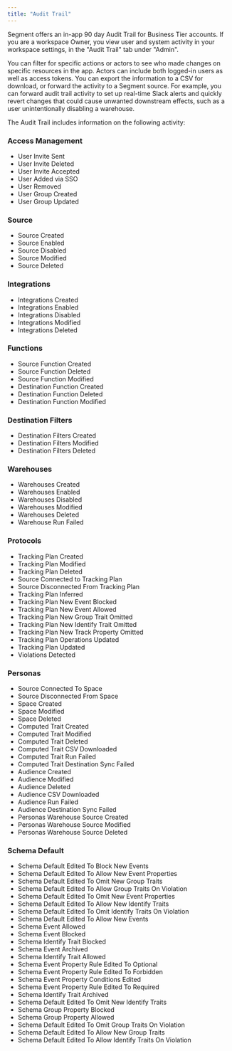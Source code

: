 ```yaml
---
title: "Audit Trail"
---
```


Segment offers an in-app 90 day Audit Trail for Business Tier accounts. If you are a workspace Owner, you view user and system activity in your workspace settings, in the "Audit Trail" tab under "Admin".

You can filter for specific actions or actors to see who made changes on specific resources in the app. Actors can include both logged-in users as well as access tokens. You can export the information to a CSV for download, or forward the activity to a Segment source. For example, you can forward audit trail activity to set up real-time Slack alerts and quickly revert changes that could cause unwanted downstream effects, such as a user unintentionally disabling a warehouse.

The Audit Trail includes information on the following activity:
### Access Management
*   User Invite Sent
*   User Invite Deleted
*   User Invite Accepted
*   User Added via SSO
*   User Removed
*   User Group Created
*   User Group Updated

### Source
*   Source Created
*   Source Enabled
*   Source Disabled
*   Source Modified
*   Source Deleted

### Integrations
*   Integrations Created
*   Integrations Enabled
*   Integrations Disabled
*   Integrations Modified
*   Integrations Deleted

### Functions
*   Source Function Created
*   Source Function Deleted
*   Source Function Modified
*   Destination Function Created
*   Destination Function Deleted
*   Destination Function Modified

### Destination Filters
*   Destination Filters Created
*   Destination Filters Modified
*   Destination Filters Deleted

### Warehouses
*   Warehouses Created
*   Warehouses Enabled
*   Warehouses Disabled
*   Warehouses Modified
*   Warehouses Deleted
*   Warehouse Run Failed

### Protocols
*   Tracking Plan Created
*   Tracking Plan Modified
*   Tracking Plan Deleted
*   Source Connected to Tracking Plan
*   Source Disconnected From Tracking Plan
*   Tracking Plan Inferred
*   Tracking Plan New Event Blocked
*   Tracking Plan New Event Allowed
*   Tracking Plan New Group Trait Omitted
*   Tracking Plan New Identify Trait Omitted
*   Tracking Plan New Track Property Omitted
*   Tracking Plan Operations Updated
*   Tracking Plan Updated
*   Violations Detected

### Personas
*   Source Connected To Space
*   Source Disconnected From Space
*   Space Created
*   Space Modified
*   Space Deleted
*   Computed Trait Created
*   Computed Trait Modified
*   Computed Trait Deleted
*   Computed Trait CSV Downloaded
*   Computed Trait Run Failed
*   Computed Trait Destination Sync Failed
*   Audience Created
*   Audience Modified
*   Audience Deleted
*   Audience CSV Downloaded
*   Audience Run Failed
*   Audience Destination Sync Failed
*   Personas Warehouse Source Created
*   Personas Warehouse Source Modified
*   Personas Warehouse Source Deleted

### Schema Default
*   Schema Default Edited To Block New Events
*   Schema Default Edited To Allow New Event Properties
*   Schema Default Edited To Omit New Group Traits
*   Schema Default Edited To Allow Group Traits On Violation
*   Schema Default Edited To Omit New Event Properties
*   Schema Default Edited To Allow New Identify Traits
*   Schema Default Edited To Omit Identify Traits On Violation
*   Schema Default Edited To Allow New Events
*   Schema Event Allowed
*   Schema Event Blocked
*   Schema Identify Trait Blocked
*   Schema Event Archived
*   Schema Identify Trait Allowed
*   Schema Event Property Rule Edited To Optional
*   Schema Event Property Rule Edited To Forbidden
*   Schema Event Property Conditions Edited
*   Schema Event Property Rule Edited To Required
*   Schema Identify Trait Archived
*   Schema Default Edited To Omit New Identify Traits
*   Schema Group Property Blocked
*   Schema Group Property Allowed
*   Schema Default Edited To Omit Group Traits On Violation
*   Schema Default Edited To Allow New Group Traits
*   Schema Default Edited To Allow Identify Traits On Violation
